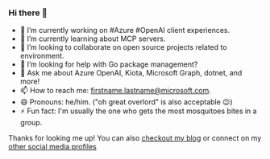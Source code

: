 ### Hi there 👋

- 🔭 I’m currently working on #Azure #OpenAI client experiences.
- 🌱 I’m currently learning about MCP servers.
- 👯 I’m looking to collaborate on open source projects related to environment.
- 🤔 I’m looking for help with Go package management?
- 💬 Ask me about Azure OpenAI, Kiota, Microsoft Graph, dotnet, and more!
- 📫 How to reach me: firstname.lastname@microsoft.com.
- 😄 Pronouns: he/him. ("oh great overlord" is also acceptable 😉)
- ⚡ Fun fact: I'm usually the one who gets the most mosquitoes bites in a group.

Thanks for looking me up! You can also [checkout my blog](https://baywet.github.io) or connect on my [other social media profiles](https://about.me/vincentbiret)
